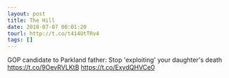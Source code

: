 ```yaml
---
layout: post
title: The Hill
date: 2018-07-07 00:01:20
tourl: http://t.co/t414UtTRv4
tags: []
---
```

GOP candidate to Parkland father: Stop 'exploiting' your daughter's death https://t.co/9OevRVLKtB https://t.co/ExydQHVCe0